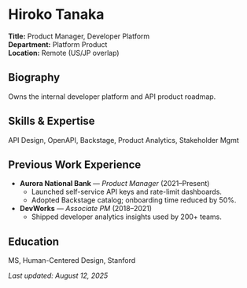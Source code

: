 # Hiroko Tanaka

**Title:** Product Manager, Developer Platform  
**Department:** Platform Product  
**Location:** Remote (US/JP overlap)

## Biography
Owns the internal developer platform and API product roadmap.

## Skills & Expertise
API Design, OpenAPI, Backstage, Product Analytics, Stakeholder Mgmt

## Previous Work Experience
- **Aurora National Bank** — *Product Manager* (2021–Present)
  - Launched self-service API keys and rate-limit dashboards.
  - Adopted Backstage catalog; onboarding time reduced by 50%.
- **DevWorks** — *Associate PM* (2018–2021)
  - Shipped developer analytics insights used by 200+ teams.

## Education
MS, Human-Centered Design, Stanford

_Last updated: August 12, 2025_
